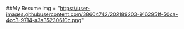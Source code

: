 ##My Resume
img = "https://user-images.githubusercontent.com/38604742/202189203-9162951f-50ca-4cc3-9714-a3a35230610c.png"
 

